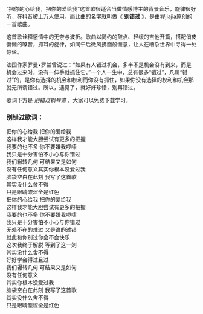 

“把你的心给我，把你的爱给我”这首歌很适合当做情感博主的背景音乐，旋律很好听，在抖音被上万人使用。而此曲的名字就叫做《 **别错过**
》，是由程jiajia原创的一首歌曲。

这首歌诠释感情中的无奈与波折。歌曲以简约的鼓点、轻缓的吉他开篇，搭配俏皮慵懒的嗓音，抓耳的旋律，如同午后微风拂面般惬意，让人在嘈杂世界中寻得一处静谧。

法国作家罗曼•罗兰曾说过：“如果有人错过机会，多半不是机会没有到来，而是机会过来时，没有一伸手就抓住它。”一个人一生中，总有很多“错过”，凡属“错过”的，是你有选择的机会和权利而你没有抓住，如果你没有选择的权利和机会那就无所谓错过。所以，遇见了，就好好珍惜，别再错过。

歌词下方是 _别错过钢琴谱_ ，大家可以免费下载学习。

### 别错过歌词：

把你的心给我 把你的爱给我  
这样我才能大胆尝试有更多的把握  
我要的也不多 你不要嫌我啰嗦  
我只是十分害怕不小心与你错过  
我们辗转几何 可结果又是如何  
没有任何意义其实你根本没爱过我  
脑袋空白在此刻 我写了这首歌  
其实没什么舍不得  
只是眼睛酸涩全是红色  
把你的心给我 把你的爱给我  
这样我才能大胆尝试有更多的把握  
我要的也不多 你不要嫌我啰嗦  
我只是十分害怕不小心与你错过  
无处不在的难过 又是谁的过错  
就此和你别过你会不会快乐  
这次我终于解脱 等到了这一刻  
其实没什么舍不得  
好好学会得过且过  
我们辗转几何 可结果又是如何  
没有任何意义  
其实你根本没爱过我  
脑袋空白在此刻 我写了这首歌  
其实没什么舍不得  
只是眼睛酸涩全是红色

